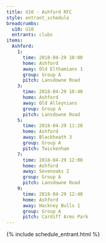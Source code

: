 ```yaml
---
title: U10 - Ashford RFC
style: entrant_schedule
breadcrumbs:
  u10: U10
  entrants: clubs
items:
  Ashford:
    1:
      time: 2018-04-29 10:00
      home: Ashford
      away: Old Elthamians 1
      group: Group A
      pitch: Lansdowne Road
    3:
      time: 2018-04-29 10:40
      home: Ashford
      away: Old Alleynians
      group: Group A
      pitch: Lansdowne Road
    5:
      time: 2018-04-29 11:20
      home: Ashford
      away: Blackheath 3
      group: Group A
      pitch: Twickenham
    7:
      time: 2018-04-29 12:00
      home: Ashford
      away: Sevenoaks 2
      group: Group A
      pitch: Lansdowne Road
    9:
      time: 2018-04-29 12:40
      home: Ashford
      away: Hackney Bulls 1
      group: Group A
      pitch: Cardiff Arms Park
---
```


{% include schedule_entrant.html %}
